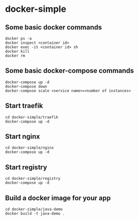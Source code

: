 # docker-simple

## Some basic docker commands
```
docker ps -a
docker inspect <container id>
docker exec -it <container id> sh
docker kill
docker rm
```

## Some basic docker-compose commands
```
docker-compose up -d
docker-compose down
docker-compose scale <service name>=<number of instances>
```

## Start traefik
```
cd docker-simple/traefik
docker-compose up -d
```

## Start nginx
```
cd docker-simple/nginx
docker-compose up -d
```

## Start registry
```
cd docker-simple/registry
docker-compose up -d
```

## Build a docker image for your app
```
cd docker-simple/java-demo
docker build -t java-demo .
```

